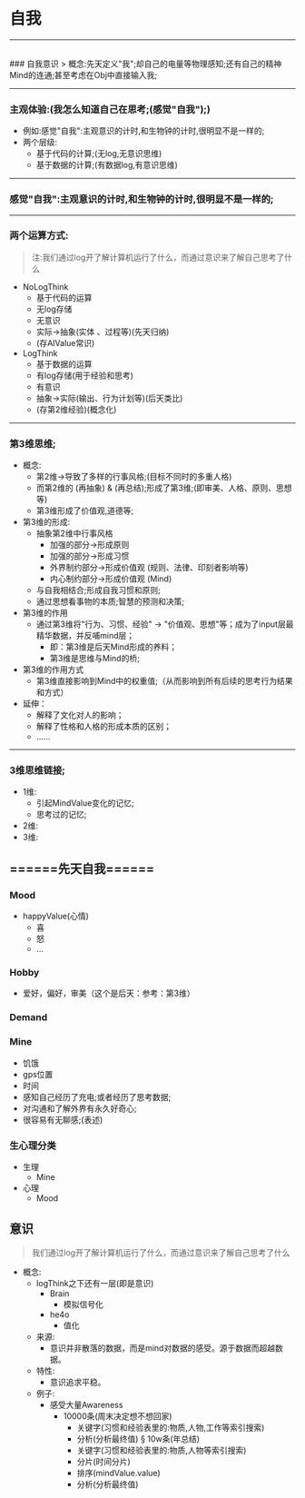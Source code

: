 # 自我
***
<br/>
### 自我意识
> 概念:先天定义"我";却自己的电量等物理感知;还有自己的精神Mind的连通;甚至考虑在Obj中直接输入我;

***

### 主观体验:(我怎么知道自己在思考;(感觉"自我");)
- 例如:感觉"自我":主观意识的计时,和生物钟的计时,很明显不是一样的;
- 两个层级:
	- 基于代码的计算;(无log,无意识思维)
	- 基于数据的计算;(有数据log,有意识思维)

***
### 感觉"自我":主观意识的计时,和生物钟的计时,很明显不是一样的;
***
### 两个运算方式:

> 注:我们通过log开了解计算机运行了什么，而通过意识来了解自己思考了什么

- NoLogThink
	- 基于代码的运算
	- 无log存储
	- 无意识
	- 实际->抽象(实体 、过程等)(先天归纳)
	- (存AIValue常识)
- LogThink
	- 基于数据的运算
	- 有log存储(用于经验和思考)
	- 有意识
	- 抽象->实际(输出、行为计划等)(后天类比)
	- (存第2维经验)(概念化)

***
### 第3维思维;
- 概念:
	- 第2维->导致了多样的行事风格;(目标不同时的多重人格)
	- 而第2维的 (再抽象) & (再总结);形成了第3维;(即审美、人格、原则、思想等)
	- 第3维形成了价值观,道德等;
- 第3维的形成:
	- 抽象第2维中行事风格
		- 加强的部分->形成原则
		- 加强的部分->形成习惯
		- 外界制约部分->形成价值观 (规则、法律、印刻者影响等)
		- 内心制约部分->形成价值观 (Mind)
	- 与自我相结合;形成自我习惯和原则;
	- 通过思想看事物的本质;智慧的预测和决策;
- 第3维的作用
	- 通过第3维将"行为、习惯、经验" -> "价值观、思想"等；成为了input层最精华数据，并反哺mind层；
		- 即：第3维是后天Mind形成的养料；
		- 第3维是思维与Mind的桥;
- 第3维的作用方式
	- 第3维直接影响到Mind中的权重值;（从而影响到所有后续的思考行为结果和方式）
- 延伸：
	- 解释了文化对人的影响；
	- 解释了性格和人格的形成本质的区别；
	- ......
	
***

### 3维思维链接;
- 1维:
	- 引起MindValue变化的记忆;
	- 思考过的记忆;
- 2维:
- 3维:




## ======先天自我======
### Mood
- happyValue(心情)
	- 喜
	- 怒
	- ...

### Hobby
- 爱好，偏好，审美（这个是后天：参考：第3维）
### Demand
### Mine
- 饥饿
- gps位置
- 时间
- 感知自己经历了充电;或者经历了思考数据;
- 对沟通和了解外界有永久好奇心;
- 很容易有无聊感;(表述)


### 生心理分类
- 生理
	- Mine
- 心理
	- Mood
	

## 意识

> 我们通过log开了解计算机运行了什么，而通过意识来了解自己思考了什么

- 概念:
	- logThink之下还有一层(即是意识)
		- Brain
			- 模拟信号化
		- he4o
			- 值化
	- 来源:
		- 意识并非散落的数据，而是mind对数据的感受。源于数据而超越数据。
	- 特性:
		- 意识追求平稳。
	- 例子:
		- 感受大量Awareness
			- 10000条(周末决定想不想回家)
				- 关键字(习惯和经验表里的:物质,人物,工作等索引搜索)
				- 分析(分析最终值)
			§ 10w条(年总结)
				- 关键字(习惯和经验表里的:物质,人物等索引搜索)
				- 分片(时间分片)
				- 排序(mindValue.value)
				- 分析(分析最终值)
				
				
	
	
	


